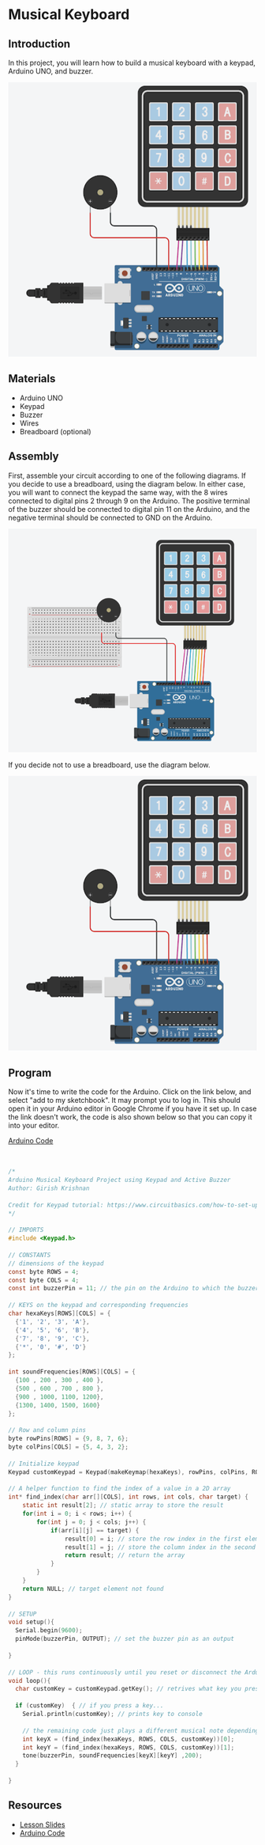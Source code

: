 # Musical Keyboard

## Introduction

In this project, you will learn how to build a musical keyboard with a keypad, Arduino UNO, and buzzer.

<div style="text-align:center">
    <img src="../media/musical-keyboard-no-breadboard.png" width="600">
</div>

## Materials
- Arduino UNO
- Keypad
- Buzzer
- Wires
- Breadboard (optional)

## Assembly 

First, assemble your circuit according to one of the following diagrams. If you decide to use a breadboard, using the diagram below. In either case, you will want to connect the keypad the same way, with the 8 wires connected to digital pins 2 through 9 on the Arduino. The positive terminal of the buzzer should be connected to digital pin 11 on the Arduino, and the negative terminal should be connected to GND on the Arduino.

<div style="text-align:center">
    <img src="../media/musical-keyboard-with-breadboard.png" width="600">
</div>

If you decide not to use a breadboard, use the diagram below.

<div style="text-align:center">
    <img src="../media/musical-keyboard-no-breadboard.png" width="600">
</div>

## Program

Now it's time to write the code for the Arduino. Click on the link below, and select "add to my sketchbook". It may prompt you to log in. This should open it in your Arduino editor in Google Chrome if you have it set up. In case the link doesn't work, the code is also shown below so that you can copy it into your editor.

[Arduino Code](https://create.arduino.cc/editor/girish_krishnan/47697fc1-6ce5-49dc-981f-0cb804dab432/preview)

<br>

```c
/*
Arduino Musical Keyboard Project using Keypad and Active Buzzer
Author: Girish Krishnan

Credit for Keypad tutorial: https://www.circuitbasics.com/how-to-set-up-a-keypad-on-an-arduino/
*/

// IMPORTS
#include <Keypad.h>

// CONSTANTS
// dimensions of the keypad
const byte ROWS = 4; 
const byte COLS = 4;
const int buzzerPin = 11; // the pin on the Arduino to which the buzzer is connected

// KEYS on the keypad and corresponding frequencies
char hexaKeys[ROWS][COLS] = {
  {'1', '2', '3', 'A'},
  {'4', '5', '6', 'B'},
  {'7', '8', '9', 'C'},
  {'*', '0', '#', 'D'}
};

int soundFrequencies[ROWS][COLS] = {
  {100 , 200 , 300 , 400 },
  {500 , 600 , 700 , 800 },
  {900 , 1000, 1100, 1200},
  {1300, 1400, 1500, 1600}
};

// Row and column pins
byte rowPins[ROWS] = {9, 8, 7, 6}; 
byte colPins[COLS] = {5, 4, 3, 2};

// Initialize keypad
Keypad customKeypad = Keypad(makeKeymap(hexaKeys), rowPins, colPins, ROWS, COLS); 

// A helper function to find the index of a value in a 2D array
int* find_index(char arr[][COLS], int rows, int cols, char target) {
    static int result[2]; // static array to store the result
    for(int i = 0; i < rows; i++) {
        for(int j = 0; j < cols; j++) {
            if(arr[i][j] == target) {
                result[0] = i; // store the row index in the first element
                result[1] = j; // store the column index in the second element
                return result; // return the array
            }
        }
    }
    return NULL; // target element not found
}

// SETUP
void setup(){
  Serial.begin(9600);
  pinMode(buzzerPin, OUTPUT); // set the buzzer pin as an output

}

// LOOP - this runs continuously until you reset or disconnect the Arduino
void loop(){
  char customKey = customKeypad.getKey(); // retrives what key you pressed
  
  if (customKey)  { // if you press a key...
    Serial.println(customKey); // prints key to console
    
    // the remaining code just plays a different musical note depending on what key you pressed
    int keyX = (find_index(hexaKeys, ROWS, COLS, customKey))[0];
    int keyY = (find_index(hexaKeys, ROWS, COLS, customKey))[1];
    tone(buzzerPin, soundFrequencies[keyX][keyY] ,200);
  }
  
}
```

## Resources

- [Lesson Slides](https://docs.google.com/presentation/d/1TzDSC_RqCrGYaZHp_YH6jb5m93wf2xdj994rfSMm1r4/edit?usp=sharing)
- [Arduino Code](https://create.arduino.cc/editor/girish_krishnan/47697fc1-6ce5-49dc-981f-0cb804dab432/preview)

